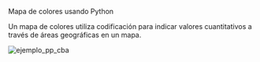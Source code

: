 Mapa de colores usando Python

Un mapa de colores utiliza codificación  para indicar valores cuantitativos a través de áreas geográficas en un mapa.

![ejemplo_pp_cba](https://user-images.githubusercontent.com/79252196/129636847-578678f8-a49b-4293-9fc1-83d9763486c3.JPG)
